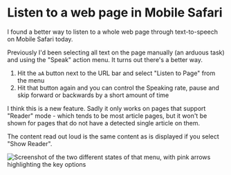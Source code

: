# Listen to a web page in Mobile Safari

I found a better way to listen to a whole web page through text-to-speech on Mobile Safari today.

Previously I'd been selecting all text on the page manually (an arduous task) and using the "Speak" action menu. It turns out there's a better way.

1. Hit the `aA` button next to the URL bar and select "Listen to Page" from the menu
2. Hit that button again and you can control the Speaking rate, pause and skip forward or backwards by a short amount of time

I think this is a new feature. Sadly it only works on pages that support "Reader" mode - which tends to be most article pages, but it won't be shown for pages that do not have a detected single article on them.

The content read out loud is the same content as is displayed if you select "Show Reader".

![Screenshot of the two different states of that menu, with pink arrows highlighting the key options](https://github.com/simonw/til/assets/9599/89bc7329-ece0-4b80-8872-7888ea593303)
